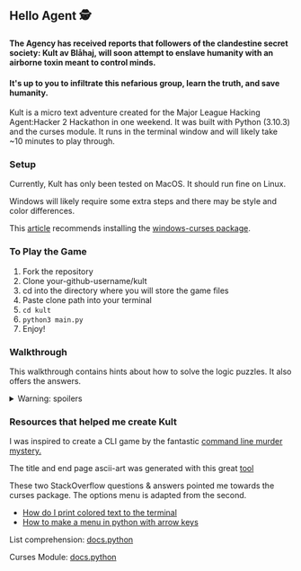 ## Hello Agent 🕵️

#### The Agency has received reports that followers of the clandestine secret society: Kult av Blåhaj, will soon attempt to enslave humanity with an airborne toxin meant to control minds.

#### It's up to you to infiltrate this nefarious group, learn the truth, and save humanity.

Kult is a micro text adventure created for the Major League Hacking Agent:Hacker 2 Hackathon in one weekend.
It was built with Python (3.10.3) and the curses module. It runs in the terminal window and will likely take ~10 minutes to play through.

### Setup

Currently, Kult has only been tested on MacOS. It should run fine on Linux. 

Windows will likely require some extra steps and there may be style and color differences. 

This [article](https://www.devdungeon.com/content/curses-windows-python) recommends installing the [windows-curses package](https://pypi.org/project/windows-curses/).

### To Play the Game
1. Fork the repository
2. Clone your-github-username/kult
3. cd into the directory where you will store the game files
4. Paste clone path into your terminal
5. ```cd kult```
6. ```python3 main.py```
7. Enjoy!

### Walkthrough
This walkthrough contains hints about how to solve the logic puzzles. It also offers the answers.
<details>
<summary>Warning: spoilers</summary>

**Pick the lock:**
- tumbler 1 toggles itself and tumbler 2
- tumbler 2 toggles itself
- tumbler 3 toggles itself and tumbler 2
- tumbler 3 must be hit last

<details>
<summary>Answer</summary>
They begin NNN

1: YYN 2: YNN 3: YYY

Answer: **123**
</details>

**Jam the alarm:**
- the number is between 100 and 300
- the last two digits are the same
- the first is unique
- computers would like these numbers

<details>
<summary>Answer</summary>
Machine language is made up of 0s and 1s

Answer: **100**
</details>

**Open the safe:**
- the safe is a combination lock which needs 6 digits to open 
- there are 3 numbers in the kitchen
- there are 3 numbers in the living room
- you may need to try the combination twice

<details>
<summary>Answer</summary>
The cookbooks provide the recipe for a cheese sandwich (bread cheese bread)

The receipt on the fridge tell us that bread costs $2 and cheese costs $4

The odd poster in the living room features the numbers 250

There are two possible combinations of these 6 numbers 250242 or 242250

As a hint, the photo of the shark is seen before the grocery receipt

Answer: **250242**
</details>
</details>


### Resources that helped me create Kult
I was inspired to create a CLI game by the fantastic [command line murder mystery.](https://github.com/veltman/clmystery)

The title and end page ascii-art was generated with this great [tool](https://ascii-generator.site/t/)

These two StackOverflow questions & answers pointed me towards the curses package. The options menu is adapted from the second.
- [How do I print colored text to the terminal](https://stackoverflow.com/questions/287871/how-do-i-print-colored-text-to-the-terminal)
- [How to make a menu in python with arrow keys](https://stackoverflow.com/questions/39488788/how-to-make-a-menu-in-python-navigable-with-arrow-keys)

List comprehension: [docs.python](https://docs.python.org/3/tutorial/datastructures.html#list-comprehensions)

Curses Module: [docs.python](https://docs.python.org/3/library/curses.html#module-curses.textpad)
